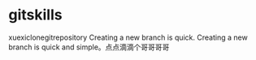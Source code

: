 # gitskills
xuexiclonegitrepository
Creating a new branch is quick.
Creating a new branch is quick and simple。点点滴滴个哥哥哥哥
